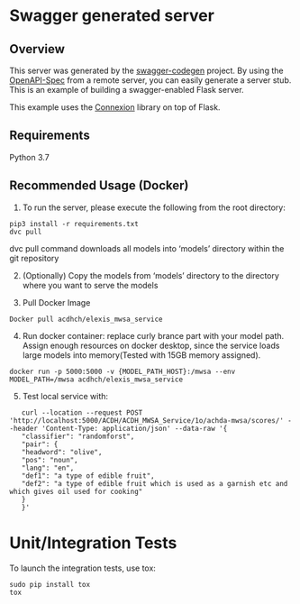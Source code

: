 # Swagger generated server

## Overview
This server was generated by the [swagger-codegen](https://github.com/swagger-api/swagger-codegen) project. By using the
[OpenAPI-Spec](https://github.com/swagger-api/swagger-core/wiki) from a remote server, you can easily generate a server stub.  This
is an example of building a swagger-enabled Flask server.

This example uses the [Connexion](https://github.com/zalando/connexion) library on top of Flask.

## Requirements
Python 3.7

## Recommended Usage (Docker)
1. To run the server, please execute the following from the root directory:
```
pip3 install -r requirements.txt
dvc pull
```
dvc pull command downloads all models into ‘models’ directory within the git repository

2. (Optionally) Copy the models from ‘models’ directory to the directory where you want to serve the models

3. Pull Docker Image
   
```
Docker pull acdhch/elexis_mwsa_service
```
4. Run docker container: replace curly brance part with your model path.
   Assign enough resources on docker desktop, since the service loads large models into memory(Tested with 15GB memory assigned).
```
docker run -p 5000:5000 -v {MODEL_PATH_HOST}:/mwsa --env MODEL_PATH=/mwsa acdhch/elexis_mwsa_service	
```

5. Test local service with:
```
   curl --location --request POST 'http://localhost:5000/ACDH/ACDH_MWSA_Service/1o/achda-mwsa/scores/' --header 'Content-Type: application/json' --data-raw '{
   "classifier": "randomforst",
   "pair": {
   "headword": "olive",
   "pos": "noun",
   "lang": "en",
   "def1": "a type of edible fruit",
   "def2": "a type of edible fruit which is used as a garnish etc and which gives oil used for cooking"
   }
   }'
```

# Unit/Integration Tests

To launch the integration tests, use tox:
```
sudo pip install tox
tox
```
